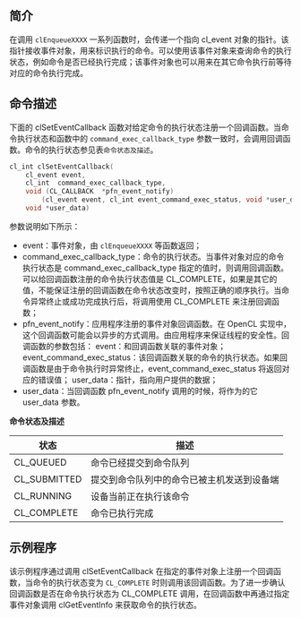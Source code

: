 ## 简介

在调用 `clEnqueueXXXX` 一系列函数时，会传递一个指向 cl_event 对象的指针。该指针接收事件对象，用来标识执行的命令。可以使用该事件对象来查询命令的执行状态，例如命令是否已经执行完成；该事件对象也可以用来在其它命令执行前等待对应的命令执行完成。

## 命令描述
下面的 clSetEventCallback 函数对给定命令的执行状态注册一个回调函数。当命令执行状态和函数中的 `command_exec_callback_type` 参数一致时，会调用回调函数。命令的执行状态参见表`命令状态及描述`。
```c
cl_int clSetEventCallback(
	cl_event event,
	cl_int  command_exec_callback_type,
	void (CL_CALLBACK  *pfn_event_notify)
		(cl_event event, cl_int event_command_exec_status, void *user_data),
	void *user_data)
```
参数说明如下所示：

- event：事件对象，由 `clEnqueueXXXX` 等函数返回；
- command_exec_callback_type：命令的执行状态。当事件对象对应的命令执行状态是 command_exec_callback_type 指定的值时，则调用回调函数。可以给回调函数注册的命令执行状态值是 CL_COMPLETE，如果是其它的值，不能保证注册的回调函数在命令状态改变时，按照正确的顺序执行。当命令异常终止或成功完成执行后，将调用使用 CL_COMPLETE 来注册回调函数；
- pfn_event_notify：应用程序注册的事件对象回调函数。在 OpenCL 实现中，这个回调函数可能会以异步的方式调用。由应用程序来保证线程的安全性。回调函数的参数包括：
event：和回调函数关联的事件对象；
event_command_exec_status：该回调函数关联的命令的执行状态。如果回调函数是由于命令执行时异常终止，event_command_exec_status 将返回对应的错误值；
user_data：指针，指向用户提供的数据；
- user_data：当回调函数 pfn_event_notify 调用的时候，将作为的它 user_data 参数。

**命令状态及描述**

状态             | 描述
----------------|------------
CL_QUEUED       |命令已经提交到命令队列
CL_SUBMITTED    |提交到命令队列中的命令已被主机发送到设备端
CL_RUNNING      |设备当前正在执行该命令
CL_COMPLETE     |命令已执行完成

## 示例程序
该示例程序通过调用 clSetEventCallback 在指定的事件对象上注册一个回调函数，当命令的执行状态变为 `CL_COMPLETE` 时则调用该回调函数。为了进一步确认回调函数是否在命令执行状态为 CL_COMPLETE 调用，在回调函数中再通过指定事件对象调用 clGetEventInfo 来获取命令的执行状态。
